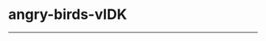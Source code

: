 # angry-birds-vIDK
_______________________________________________________________________________________
